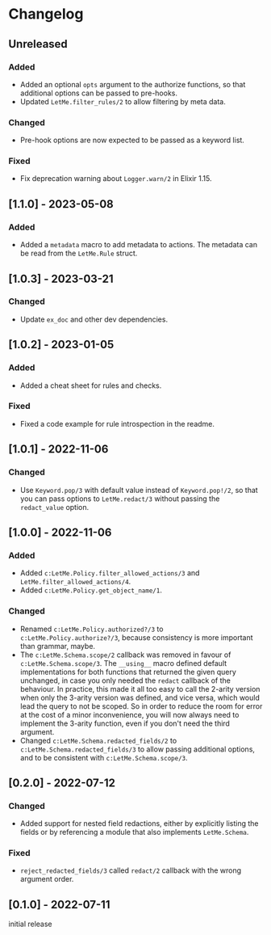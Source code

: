 # Changelog

## Unreleased

### Added

- Added an optional `opts` argument to the authorize functions, so that
  additional options can be passed to pre-hooks.
- Updated `LetMe.filter_rules/2` to allow filtering by meta data.

### Changed

- Pre-hook options are now expected to be passed as a keyword list.

### Fixed

- Fix deprecation warning about `Logger.warn/2` in Elixir 1.15.

## [1.1.0] - 2023-05-08

### Added

- Added a `metadata` macro to add metadata to actions. The metadata can be read
  from the `LetMe.Rule` struct.

## [1.0.3] - 2023-03-21

### Changed

- Update `ex_doc` and other dev dependencies.

## [1.0.2] - 2023-01-05

### Added

- Added a cheat sheet for rules and checks.

### Fixed

- Fixed a code example for rule introspection in the readme.

## [1.0.1] - 2022-11-06

### Changed

- Use `Keyword.pop/3` with default value instead of `Keyword.pop!/2`, so that
  you can pass options to `LetMe.redact/3` without passing the `redact_value`
  option.

## [1.0.0] - 2022-11-06

### Added

- Added `c:LetMe.Policy.filter_allowed_actions/3` and
  `LetMe.filter_allowed_actions/4`.
- Added `c:LetMe.Policy.get_object_name/1`.

### Changed

- Renamed `c:LetMe.Policy.authorized?/3` to `c:LetMe.Policy.authorize?/3`,
  because consistency is more important than grammar, maybe.
- The `c:LetMe.Schema.scope/2` callback was removed in favour of
  `c:LetMe.Schema.scope/3`. The `__using__` macro defined default
  implementations for both functions that returned the given query unchanged, in
  case you only needed the `redact` callback of the behaviour. In practice, this
  made it all too easy to call the 2-arity version when only the 3-arity
  version was defined, and vice versa, which would lead the query to not be
  scoped. So in order to reduce the room for error at the cost of a minor
  inconvenience, you will now always need to implement the 3-arity function,
  even if you don't need the third argument.
- Changed `c:LetMe.Schema.redacted_fields/2` to
  `c:LetMe.Schema.redacted_fields/3` to allow passing additional options, and to
  be consistent with `c:LetMe.Schema.scope/3`.

## [0.2.0] - 2022-07-12

### Changed

- Added support for nested field redactions, either by explicitly listing the
  fields or by referencing a module that also implements `LetMe.Schema`.

### Fixed

- `reject_redacted_fields/3` called `redact/2` callback with the wrong argument
  order.

## [0.1.0] - 2022-07-11

initial release
